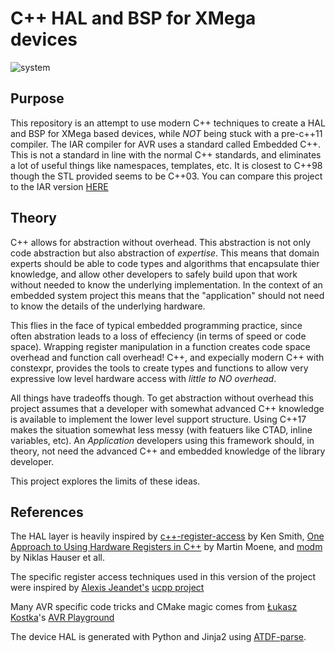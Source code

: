 # C++ HAL and BSP for XMega devices

![system](https://user-images.githubusercontent.com/9755578/73144520-5aee7500-405b-11ea-94c3-6152b7e8354f.png)

## Purpose

This repository is an attempt to use modern C++ techniques to create a HAL and BSP for
XMega based devices, while _NOT_ being stuck with a pre-c++11 compiler. The IAR compiler for AVR
uses a standard called Embedded C++. This is not a standard in line with the normal C++ standards,
and eliminates a lot of useful things like namespaces, templates, etc. It is closest to C++98 though
the STL provided seems to be C++03. You can compare this project to the IAR version [HERE](https://github.com/CrustyAuklet/xmega-ecpp)

## Theory

C++ allows for abstraction without overhead. This abstraction is not only code abstraction but also 
abstraction of *expertise*. This means that domain experts should be able to code types and 
algorithms that encapsulate thier knowledge, and allow other developers to safely build upon that 
work without needed to know the underlying implementation. In the context of an embedded system project 
this means that the "application" should not need to know the details of the underlying hardware.

This flies in the face of typical embedded programming practice, since often abstration leads to a 
loss of effeciency (in terms of speed or code space). Wrapping register manipulation in a function 
creates code space overhead and function call overhead! C++, and expecially modern C++ with constexpr, 
provides the tools to create types and functions to allow very expressive low level hardware access
with *little to NO overhead*.

All things have tradeoffs though. To get abstraction without overhead this project assumes that a developer with
somewhat advanced C++ knowledge is available to implement the lower level support structure. 
Using C++17 makes the situation somewhat less messy (with featuers like CTAD, inline variables, etc). 
An *Application* developers using this framework should, in theory, not need the advanced 
C++ and embedded knowledge of the library developer.

 This project explores the limits of these ideas.

## References

The HAL layer is heavily inspired by [c++-register-access](https://yogiken.wordpress.com/2010/02/10/on-publishing/) by Ken Smith, 
[One Approach to Using Hardware Registers in C++](https://accu.org/index.php/journals/1606) by Martin Moene, 
and [modm](https://github.com/modm-io) by Niklas Hauser et all.

The specific register access techniques used in this version of the project were inspired by [Alexis Jeandet's](https://github.com/jeandet) [ucpp project](https://github.com/jeandet/ucpp)

Many AVR specific code tricks and CMake magic comes from [Łukasz Kostka](https://github.com/luqasz)'s [AVR Playground](https://github.com/luqasz/avr)

The device HAL is generated with Python and Jinja2 using [ATDF-parse](https://github.com/CrustyAuklet/ATDF-parse).
